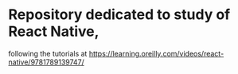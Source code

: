 # Repository dedicated to study of React Native, 
following the tutorials at https://learning.oreilly.com/videos/react-native/9781789139747/
